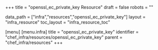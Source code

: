 +++
title = "openssl_ec_private_key Resource"
draft = false
robots = ""

data_path = ["infra","resources","openssl_ec_private_key"]
layout = "infra_resource"
toc_layout = "infra_resource_toc"

[menu]
  [menu.infra]
    title = "openssl_ec_private_key"
    identifier = "chef_infra/resources/openssl_ec_private_key"
    parent = "chef_infra/resources"
+++

<!-- The contents of this page are automatically generated from the openssl_ec_private_key.yaml file in the data/infra/resources directory. -->
<!-- To suggest a change, edit the https://github.com/chef/chef/blob/main/lib/chef/resource/openssl_ec_private_key.rb file and submit a pull request to the https://github.com/chef/chef repository. -->
<!-- markdownlint-disable-file -->
